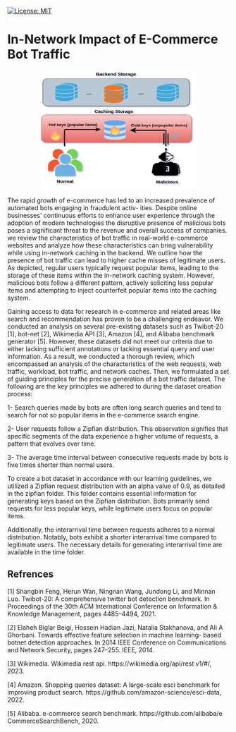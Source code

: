 [![License: MIT](https://img.shields.io/badge/License-MIT-yellow.svg)](https://opensource.org/licenses/MIT)

# In-Network Impact of E-Commerce Bot Traffic
<p align="center">
<img src="./image/vul.png" style="float;" width="350" height="270">
</p>
The rapid growth of e-commerce has led to an increased
prevalence of automated bots engaging in fraudulent activ-
ities. Despite online businesses’ continuous efforts
to enhance user experience through the adoption of modern
technologies the disruptive presence of malicious bots
poses a significant threat to the revenue and overall success of
companies. we review the characteristics of bot traffic in real-world e-commerce websites and analyze how these characteristics can bring vulnerability while using in-network
caching in the backend. We outline how the presence of bot traffic can lead to higher cache misses of legitimate users. As depicted, regular users typically request popular items, leading to the storage of these items within the in-network caching system. However, malicious bots follow a different pattern, actively soliciting less popular items and
attempting to inject counterfeit popular items into the caching system.

<p>Gaining access to data for research in e-commerce and
related areas like search and recommendation has proven to
be a challenging endeavor. We conducted an analysis on several pre-existing datasets such as Twibot-20 [1], bot-net [2], Wikimedia API [3], Amazon [4], and Alibaba benchmark generator [5]. However, these datasets did not meet our criteria due to either lacking sufficient annotations or lacking essential query and user information. As a result, we conducted a thorough review, which encompassed an analysis
of the characteristics of the web requests, web traffic, workload, bot traffic, and network caches. Then,
we formulated a set of guiding principles for the precise generation of a bot traffic dataset. The following are the key
principles we adhered to during the dataset creation process:

1- Search queries made by bots are often long search queries and tend to search for not so popular items in the e-commerce search engine. 

2- User requests follow a Zipfian distribution. This observation signifies that specific segments of the data experience
a higher volume of requests, a pattern that evolves over time.

3- The average time interval between consecutive requests made by bots is five times shorter than normal users.
</p>

To create a bot dataset in accordance with our learning guidelines, we utilized a Zipfian request distribution with an alpha value of 0.9, as detailed in the zipfian folder. This folder contains essential information for generating keys based on the Zipfian distribution. Bots primarily send requests for less popular keys, while legitimate users focus on popular items.

Additionally, the interarrival time between requests adheres to a normal distribution. Notably, bots exhibit a shorter interarrival time compared to legitimate users. The necessary details for generating interarrival time are available in the time folder.

## Refrences
<p>[1] Shangbin Feng, Herun Wan, Ningnan Wang, Jundong Li, and Minnan
Luo. Twibot-20: A comprehensive twitter bot detection benchmark. In
Proceedings of the 30th ACM International Conference on Information
& Knowledge Management, pages 4485–4494, 2021.</p>
<p>[2] Elaheh Biglar Beigi, Hossein Hadian Jazi, Natalia Stakhanova, and Ali A
Ghorbani. Towards effective feature selection in machine learning-
based botnet detection approaches. In 2014 IEEE Conference on
Communications and Network Security, pages 247–255. IEEE, 2014. </p>
<p>[3] Wikimedia. Wikimedia rest api. https://wikimedia.org/api/rest v1/#/,
2023.</p>
<p>[4] Amazon. Shopping queries dataset: A large-scale esci benchmark for
improving product search. https://github.com/amazon-science/esci-data,
2022.</p>
<p>[5] Alibaba. e-commerce search benchmark. https://github.com/alibaba/e
CommerceSearchBench, 2020.</p>